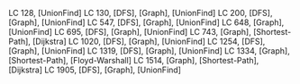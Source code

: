 LC 128, [UnionFind]
LC 130, [DFS], [Graph], [UnionFind]
LC 200, [DFS], [Graph], [UnionFind]
LC 547, [DFS], [Graph], [UnionFind]
LC 648, [Graph], [UnionFind]
LC 695, [DFS], [Graph], [UnionFind]
LC 743, [Graph], [Shortest-Path], [Dijkstra]
LC 1020, [DFS], [Graph], [UnionFind]
LC 1254, [DFS], [Graph], [UnionFind]
LC 1319, [DFS], [Graph], [UnionFind]
LC 1334, [Graph], [Shortest-Path], [Floyd-Warshall]
LC 1514, [Graph], [Shortest-Path], [Dijkstra]
LC 1905, [DFS], [Graph], [UnionFind]

